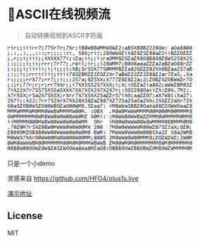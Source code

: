 # 🐸ASCII在线视频流

> 自动转换视频到ASCII字符画

![](demo.gif)

只是一个小demo

灵感来自 https://github.com/HFO4/plus1s.live

[演示地址](https://xmader.github.io/ascii_live/)

## License

MIT
